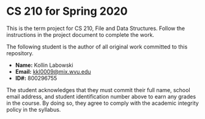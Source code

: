 # CS 210 for Spring 2020

This is the term project for CS 210, File and Data Structures. Follow the instructions in the project document to complete the work.

The following student is the author of all original work committed to this repository.

+ **Name:** Kollin Labowski
+ **Email:** kkl0009@mix.wvu.edu
+ **ID#:** 800296755

The student acknowledges that they must commit their full name, school email address, and student identification number above to earn any grades in the course. By doing so, they agree to comply with the academic integrity policy in the syllabus.